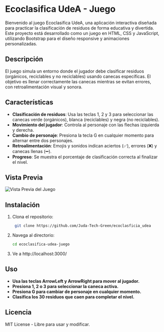 # Ecoclasifica UdeA - Juego

Bienvenido al juego Ecoclasifica UdeA, una aplicación interactiva diseñada para practicar la clasificación de residuos de forma educativa y divertida. Este proyecto está desarrollado como un juego en HTML, CSS y JavaScript, utilizando Bootstrap para el diseño responsive y animaciones personalizadas.

## Descripción
El juego simula un entorno donde el jugador debe clasificar residuos (orgánicos, reciclables y no reciclables) usando canecas específicas. El objetivo es llenar correctamente las canecas mientras se evitan errores, con retroalimentación visual y sonora.

## Características
- **Clasificación de residuos**: Usa las teclas 1, 2 y 3 para seleccionar las canecas verde (orgánicos), blanca (reciclables) y negra (no reciclables).
- **Movimiento del jugador**: Controla al personaje con las flechas izquierda y derecha.
- **Cambio de personaje**: Presiona la tecla G en cualquier momento para alternar entre dos personajes.
- **Retroalimentación**: Emojis y sonidos indican aciertos (✅), errores (❌) y canecas llenas (➖).
- **Progreso**: Se muestra el porcentaje de clasificación correcta al finalizar el nivel.

## Vista Previa
![Vista Previa del Juego](publicimages/preview.PNG)

## Instalación
1. Clona el repositorio:
   ```bash
    git clone https://github.com/Juda-Tech-Green/ecoclasficia_udea
   ```

2. Navega al directorio:
    ```bash
    cd ecoclasifica-udea-juego
    ```

3. Ve a http://localhost:3000/

## Uso

- **Usa las teclas ArrowLeft y ArrowRight para mover al jugador.**
- **Presiona 1, 2 o 3 para seleccionar la caneca activa.**
- **Presiona G para cambiar de personaje en cualquier momento.**
- **Clasifica los 30 residuos que caen para completar el nivel.**

## Licencia 

MIT License - Libre para usar y modificar.